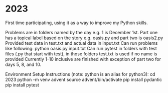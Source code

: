 # 2023

First time participating, using it as a way to improve my Python skills.

Problems are in folders named by the day e.g. 1 is December 1st.
Part one has a topical label based on the story e.g. oasis.py and part two is oasis2.py
Provided test data in test.txt and actual data in input.txt
Can run problems like following: python oasis.py input.txt
Can run pytest in folders with test files (.py that start with test), in those folders test.txt is used if no name is provided
Currently 1-10 inclusive are finished with exception of part two for days 5, 8, and 10.

Environment Setup Instructions (note: python is an alias for python3):
cd 2023
python -m venv advent
source advent/bin/activate
pip install pydantic
pip install pytest
